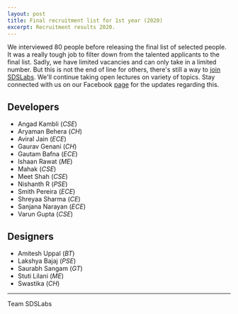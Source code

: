 ```yaml
---
layout: post
title: Final recruitment list for 1st year (2020)
excerpt: Recruitment results 2020.
---
```


We interviewed 80 people before releasing the final list of selected people. It was a really tough job to filter down from the talented applicants to the final list. Sadly, we have limited vacancies and can only take in a limited number. But this is not the end of line for others, there's still a way to [join SDSLabs](/2014/01/how-to-join-sdslabs). We'll continue taking open lectures on variety of topics. Stay connected with us on our Facebook [page](https://facebook.com/sdslabs) for the updates regarding this.

## Developers

* Angad Kambli <span style="font-size: 14px;">(_CSE_)</span>
* Aryaman Behera <span style="font-size: 14px;">(_CH_)</span>
* Aviral Jain <span style="font-size: 14px;">(_ECE_)</span>
* Gaurav Genani <span style="font-size: 14px;">(_CH_)</span>
* Gautam Bafna <span style="font-size: 14px;">(_ECE_)</span>
* Ishaan Rawat <span style="font-size: 14px;">(_ME_)</span>
* Mahak <span style="font-size: 14px;">(_CSE_)</span>
* Meet Shah <span style="font-size: 14px;">(_CSE_)</span>
* Nishanth R <span style="font-size: 14px;">(_PSE_)</span>
* Smith Pereira <span style="font-size: 14px;">(_ECE_)</span>
* Shreyaa Sharma <span style="font-size: 14px;">(_CE_)</span>
* Sanjana Narayan <span style="font-size: 14px;">(_ECE_)</span>
* Varun Gupta <span style="font-size: 14px;">(_CSE_)</span>

## Designers

* Amitesh Uppal <span style="font-size: 14px;">(_BT_)</span>
* Lakshya Bajaj <span style="font-size: 14px;">(_PSE_)</span>
* Saurabh Sangam <span style="font-size: 14px;">(_GT_)</span>
* Stuti Lilani <span style="font-size: 14px;">(_ME_)</span>
* Swastika <span style="font-size: 14px;">(_CH_)</span>

---
Team SDSLabs
